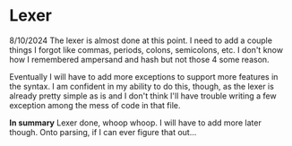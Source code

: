 # Lexer

8/10/2024
The lexer is almost done at this point. I need to add a couple things I forgot like commas, periods, colons, semicolons, etc. I don't know how I remembered ampersand and hash but not those 4 some reason.

Eventually I will have to add more exceptions to support more features in the syntax. I am confident in my ability to do this, though, as the lexer is already pretty simple as is and I don't think I'll have trouble writing a few exception among the mess of code in that file.

**In summary**
Lexer done, whoop whoop. I will have to add more later though.
Onto parsing, if I can ever figure that out...
